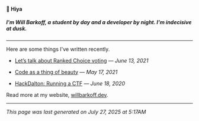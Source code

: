 #### 👋 Hiya
##### I'm Will Barkoff, a student by day and a developer by night. I'm indecisive at dusk. 

---

Here are some things I've written recently.

- [Let’s talk about Ranked Choice voting](https://willbarkoff.dev/2021/06/13/ranked-choice) &mdash; _June 13, 2021_

- [Code as a thing of beauty](https://willbarkoff.dev/2021/05/17/beauty) &mdash; _May 17, 2021_

- [HackDalton: Running a CTF](https://willbarkoff.dev/2020/06/18/hackdalton) &mdash; _June 18, 2020_


Read more at my website, [willbarkoff.dev](https://willbarkoff.dev).

---
_This page was last generated on July 27, 2025 at 5:17AM_